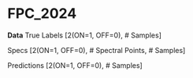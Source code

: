 # FPC_2024

**Data**
True Labels [2(ON=1, OFF=0), # Samples]

Specs [2(ON=1, OFF=0), # Spectral Points, # Samples]

Predictions [2(ON=1, OFF=0), # Samples]
